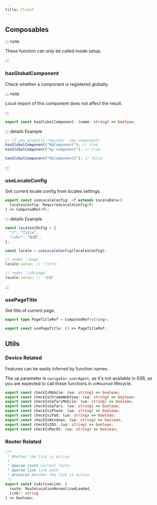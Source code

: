 ```yaml
---
title: Client
---
```


## Composables

::: note

These function can only be called inside setup.

:::

### hasGlobalComponent

Check whether a component is registered globally.

::: note

Local import of this component does not affect the result.

:::

```ts
export const hasGlobalComponent: (name: string) => boolean;
```

::: details Example

```ts
// if you globally register `<my-component>`
hasGlobalComponent("MyComponent"); // true
hasGlobalComponent("my-component"); // true

hasGlobalComponent("MyComponent2"); // false
```

:::

### useLocaleConfig

Get current locale config from locales settings.

```ts
export const useLocaleConfig: <T extends LocaleData>(
  localesConfig: RequiredLocaleConfig<T>
) => ComputedRef<T>;
```

::: details Example

```ts
const localesCOnfig = {
  "/": "Title",
  "/zh/": "标题",
};

const locale = useLocaleConfig(localesConfig);

// under `/page`
locale.value; // 'Title'

// under `/zh/page`
locale.value; // '标题'
```

:::

### usePageTitle

Get title of current page.

```ts
export type PageTitleRef = ComputedRef<string>;

export const usePageTitle: () => PageTitleRef;
```

## Utils

### Device Related

Features can be easily inferred by function names.

The ua parameter is `navigator.userAgent`, as it's not available in SSR, so you are expected to call these functions in `onMounted` lifecycle.

```ts
export const checkIsMobile: (ua: string) => boolean;
export const checkIsChromeWebView: (ua: string) => boolean;
export const checkIsSafariMobile: (ua: string) => boolean;
export const checkIsSafari: (ua: string) => boolean;
export const checkIsiPhone: (ua: string) => boolean;
export const checkIsiPad: (ua: string) => boolean;
export const checkIsWindows: (ua: string) => boolean;
export const checkIsIOS: (ua: string) => boolean;
export const checkIsMacOS: (ua: string) => boolean;
```

### Router Related

```ts
/**
 * Whether the lick is active
 *
 * @param route Current route
 * @param link link path
 * @returns Whether the lick is active
 */
export const isActiveLink: (
  route: RouteLocationNormalizedLoaded,
  link?: string
) => boolean;
```
